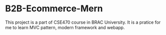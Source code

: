 # B2B-Ecommerce-Mern
This project is a part of CSE470 course in BRAC University. It is a pratice for me to learn MVC pattern, modern framework and webapp.
